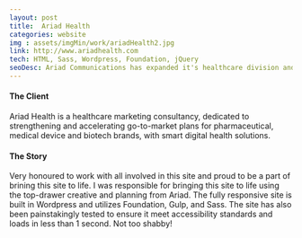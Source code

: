 ```yaml
---
layout: post
title:  Ariad Health
categories: website
img : assets/imgMin/work/ariadHealth2.jpg
link: http://www.ariadhealth.com
tech: HTML, Sass, Wordpress, Foundation, jQuery
seoDesc: Ariad Communications has expanded it's healthcare division and was in need of a dedicated site for it.
---
```


#### The Client
Ariad Health is a healthcare marketing consultancy, dedicated to strengthening and accelerating go-to-market plans for pharmaceutical, medical device and biotech brands, with smart digital health solutions.

#### The Story
Very honoured to work with all involved in this site and proud to be a part of brining this site to life. I was responsible for bringing this site to life using the top-drawer creative and planning from Ariad. The fully responsive site is built in Wordpress and utilizes Foundation, Gulp, and Sass. The site has also been painstakingly tested to ensure it meet accessibility standards and loads in less than 1 second. Not too shabby!
